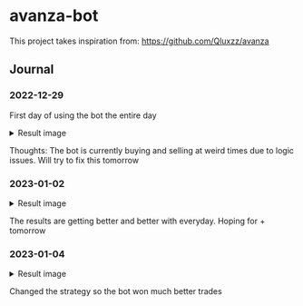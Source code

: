 # avanza-bot

This project takes inspiration from: https://github.com/Qluxzz/avanza

## Journal

### 2022-12-29
First day of using the bot the entire day
<details>
  <summary>Result image</summary>
  
  ![image](https://user-images.githubusercontent.com/26044858/209981507-83d99808-e592-44ca-aa7c-aad490af4cbf.png)
</details>

Thoughts: The bot is currently buying and selling at weird times due to logic issues. Will try to fix this tomorrow


### 2023-01-02
<details>
  <summary>Result image</summary>
  
  ![image](https://user-images.githubusercontent.com/26044858/210257652-49256bed-b6c7-42c8-977b-4177f14510b9.png)
</details>

The results are getting better and better with everyday. Hoping for + tomorrow


### 2023-01-04
<details>
  <summary>Result image</summary>
  
  ![image](https://user-images.githubusercontent.com/26044858/210625244-9fbde2ab-2553-43a0-8a2d-88ad3839276f.png)
</details>

Changed the strategy so the bot won much better trades
